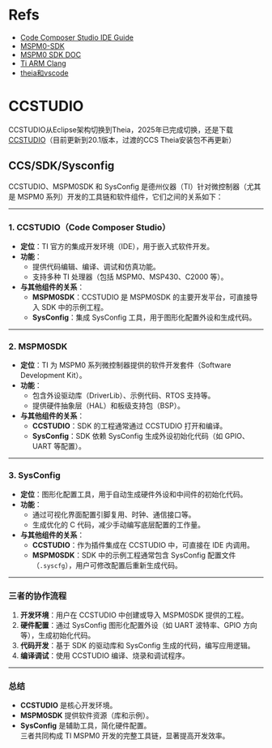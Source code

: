 
# Refs
- [Code Composer Studio IDE Guide](https://dev.ti.com/tirex/explore/content/mspm0_sdk_2_04_00_06/docs/english/tools/ccs_theia_ide_guide/doc_guide/doc_guide-srcs/ccs_theia_ide_guide.html)
- [MSPM0-SDK](https://www.ti.com.cn/tool/cn/MSPM0-SDK#tech-docs)
- [MSPM0 SDK DOC](https://software-dl.ti.com/msp430/esd/MSPM0-SDK/latest/docs/english/MSPM0_SDK_Documentation_Overview.html)
- [Ti ARM Clang](https://software-dl.ti.com/codegen/docs/tiarmclang/rel1_0_0_sts/tiarmclang_ug/tiarmclang-portfolio/index.html#)
- [theia和vscode](https://www.zhihu.com/question/383479657)


# CCSTUDIO
CCSTUDIO从Eclipse架构切换到Theia，2025年已完成切换，还是下载[CCSTUDIO](https://www.ti.com/tool/download/CCSTUDIO/)（目前更新到20.1版本，过渡的CCS Theia安装包不再更新）

## CCS/SDK/Sysconfig
CCSTUDIO、MSPM0SDK 和 SysConfig 是德州仪器（TI）针对微控制器（尤其是 MSPM0 系列）开发的工具链和软件组件，它们之间的关系如下：

---

### **1. CCSTUDIO（Code Composer Studio）**

- **定位**：TI 官方的集成开发环境（IDE），用于嵌入式软件开发。
- **功能**：
    - 提供代码编辑、编译、调试和仿真功能。
    - 支持多种 TI 处理器（包括 MSPM0、MSP430、C2000 等）。
- **与其他组件的关系**：
    - **MSPM0SDK**：CCSTUDIO 是 MSPM0SDK 的主要开发平台，可直接导入 SDK 中的示例工程。
    - **SysConfig**：集成 SysConfig 工具，用于图形化配置外设和生成代码。

---

### **2. MSPM0SDK**

- **定位**：TI 为 MSPM0 系列微控制器提供的软件开发套件（Software Development Kit）。
- **功能**：
    - 包含外设驱动库（DriverLib）、示例代码、RTOS 支持等。
    - 提供硬件抽象层（HAL）和板级支持包（BSP）。
- **与其他组件的关系**：
    - **CCSTUDIO**：SDK 的工程通常通过 CCSTUDIO 打开和编译。
    - **SysConfig**：SDK 依赖 SysConfig 生成外设初始化代码（如 GPIO、UART 等配置）。

---

### **3. SysConfig**

- **定位**：图形化配置工具，用于自动生成硬件外设和中间件的初始化代码。
- **功能**：
    - 通过可视化界面配置引脚复用、时钟、通信接口等。
    - 生成优化的 C 代码，减少手动编写底层配置的工作量。
- **与其他组件的关系**：
    - **CCSTUDIO**：作为插件集成在 CCSTUDIO 中，可直接在 IDE 内调用。
    - **MSPM0SDK**：SDK 中的示例工程通常包含 SysConfig 配置文件（`.syscfg`），用户可修改配置后重新生成代码。

---

### **三者的协作流程**

1. **开发环境**：用户在 CCSTUDIO 中创建或导入 MSPM0SDK 提供的工程。
2. **硬件配置**：通过 SysConfig 图形化配置外设（如 UART 波特率、GPIO 方向等），生成初始化代码。
3. **代码开发**：基于 SDK 的驱动库和 SysConfig 生成的代码，编写应用逻辑。
4. **编译调试**：使用 CCSTUDIO 编译、烧录和调试程序。

---

### **总结**

- **CCSTUDIO** 是核心开发环境。
- **MSPM0SDK** 提供软件资源（库和示例）。
- **SysConfig** 是辅助工具，简化硬件配置。  
    三者共同构成 TI MSPM0 开发的完整工具链，显著提高开发效率。


